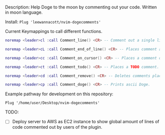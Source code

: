 Description: Help Doge to the moon by commenting out your code. Written in moon language.

Install: `Plug 'leewannacott/nvim-dogecomments'`

Current Keymappings to call different functions.
```lua
noremap <leader>cl :call Comment_line() <CR> -- Comment out a single line or multiple using count or VL mode.

noremap <leader>cL :call Comment_end_of_line() <CR> -- Places comment at end of line and enters insert mode.

noremap <leader>cc :call Comment_on_cursor() <CR> -- Places a comment on the cursor mark position.

noremap <leader>ct :call Comment_todo() <CR> -- Places a TODO comment.

noremap <leader>cd :call Comment_remove() <CR> -- Deletes comments placed at start of lines.

noremap <leader>cp :call Comment_doge() <CR> -- Prints ascii Doge.
```

Example pathway for development on this repository:

`Plug '/home/user/Desktop/nvim-dogecomments'`

TODO: 

- [ ] Deploy server to AWS as EC2 instance to show global amount of lines of code commented out by users of the plugin.

